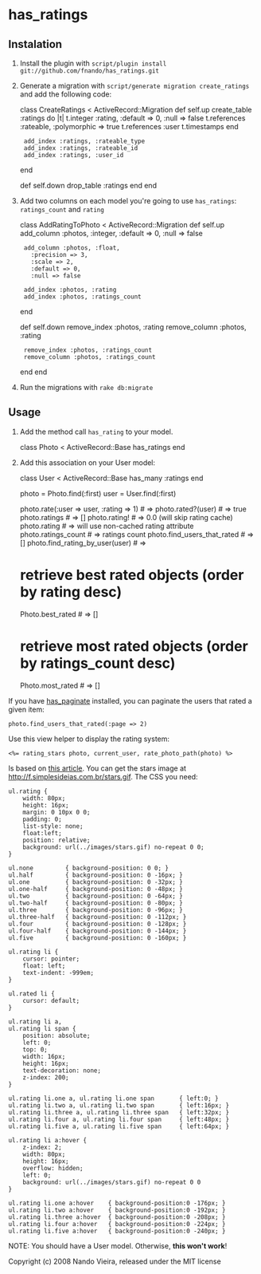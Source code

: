has_ratings
===========

Instalation
-----------

1) Install the plugin with `script/plugin install git://github.com/fnando/has_ratings.git`

2) Generate a migration with `script/generate migration create_ratings` and add the following code:

	class CreateRatings < ActiveRecord::Migration
	  def self.up
	    create_table :ratings do |t|
	      t.integer :rating, :default => 0, :null => false
	      t.references :rateable, :polymorphic => true
	      t.references :user
	      t.timestamps
	    end
    
	    add_index :ratings, :rateable_type
	    add_index :ratings, :rateable_id
	    add_index :ratings, :user_id
	  end

	  def self.down
	    drop_table :ratings
	  end
	end

3) Add two columns on each model you're going to use `has_ratings`: `ratings_count` and `rating`

	class AddRatingToPhoto < ActiveRecord::Migration
	  def self.up
        add_column :photos, :integer,
		  :default => 0, :null => false
	
	    add_column :photos, :float,
		  :precision => 3, 
		  :scale => 2,
		  :default => 0,
		  :null => false

	    add_index :photos, :rating
	    add_index :photos, :ratings_count
	  end

	  def self.down
	    remove_index :photos, :rating
	    remove_column :photos, :rating
	
		remove_index :photos, :ratings_count
	    remove_column :photos, :ratings_count
	  end
	end

4) Run the migrations with `rake db:migrate`

Usage
-----

1) Add the method call `has_rating` to your model.

	class Photo < ActiveRecord::Base
	  has_ratings
	end

2) Add this association on your User model:

	class User < ActiveRecord::Base
	  has_many :ratings
	end

	photo = Photo.find(:first)
	user = User.find(:first)

	photo.rate(:user => user, :rating => 1) # => <rating>
	photo.rated?(user) # => true
	photo.ratings # => [<rating>]
	photo.rating! # => 0.0 (will skip rating cache)
	photo.rating # => will use non-cached rating attribute
	photo.ratings_count # => ratings count
	photo.find_users_that_rated # => []
	photo.find_rating_by_user(user) # => <rating>
	
	# retrieve best rated objects (order by rating desc)
	Photo.best_rated # => [<photo>]
	
	# retrieve most rated objects (order by ratings_count desc)
	Photo.most_rated # => [<photo>]

If you have [has_paginate](http://github.com/fnando/has_paginate) installed, 
you can paginate the users that rated a given item:

	photo.find_users_that_rated(:page => 2)

Use this view helper to display the rating system:

	<%= rating_stars photo, current_user, rate_photo_path(photo) %>

Is based on [this article](http://www.thebroth.com/blog/119). You can get the
stars image at <http://f.simplesideias.com.br/stars.gif>. The CSS you need:

	ul.rating {
		width: 80px;
		height: 16px;
		margin: 0 10px 0 0;
		padding: 0;
		list-style: none;
		float:left;
		position: relative;
		background: url(../images/stars.gif) no-repeat 0 0;
	}

	ul.none			{ background-position: 0 0; }
	ul.half			{ background-position: 0 -16px; }
	ul.one			{ background-position: 0 -32px; }
	ul.one-half		{ background-position: 0 -48px; }
	ul.two			{ background-position: 0 -64px; }
	ul.two-half		{ background-position: 0 -80px; }
	ul.three		{ background-position: 0 -96px; }
	ul.three-half	{ background-position: 0 -112px; }
	ul.four			{ background-position: 0 -128px; }
	ul.four-half	{ background-position: 0 -144px; }
	ul.five			{ background-position: 0 -160px; }

	ul.rating li {
		cursor: pointer;
		float: left;
		text-indent: -999em;
	}

	ul.rated li {
		cursor: default;
	}

	ul.rating li a,
	ul.rating li span {
		position: absolute;
		left: 0;
		top: 0;
		width: 16px;
		height: 16px;
		text-decoration: none;
		z-index: 200;
	}

	ul.rating li.one a, ul.rating li.one span 		{ left:0; }
	ul.rating li.two a, ul.rating li.two span 		{ left:16px; }
	ul.rating li.three a, ul.rating li.three span 	{ left:32px; }
	ul.rating li.four a, ul.rating li.four span 	{ left:48px; }
	ul.rating li.five a, ul.rating li.five span 	{ left:64px; }

	ul.rating li a:hover {
		z-index: 2;
		width: 80px;
		height: 16px;
		overflow: hidden;
		left: 0;
		background: url(../images/stars.gif) no-repeat 0 0
	}

	ul.rating li.one a:hover	{ background-position:0 -176px; }
	ul.rating li.two a:hover	{ background-position:0 -192px; }
	ul.rating li.three a:hover	{ background-position:0 -208px; }
	ul.rating li.four a:hover	{ background-position:0 -224px; }
	ul.rating li.five a:hover	{ background-position:0 -240px; }

NOTE: You should have a User model. Otherwise, **this won't work**!

Copyright (c) 2008 Nando Vieira, released under the MIT license